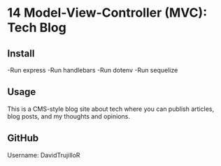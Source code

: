 # 14 Model-View-Controller (MVC): Tech Blog

## Install

-Run express
-Run handlebars
-Run dotenv
-Run sequelize


## Usage

This is a CMS-style blog site about tech where you can publish articles, blog posts, and my thoughts and opinions.

## GitHub

Username: DavidTrujilloR